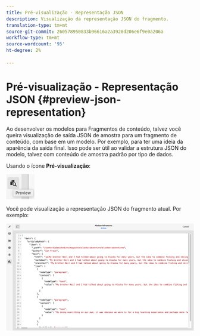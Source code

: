 ```yaml
---
title: Pré-visualização - Representação JSON
description: Visualização da representação JSON do fragmento.
translation-type: tm+mt
source-git-commit: 260578950833b96616a2a3928d206e6f9e0a206a
workflow-type: tm+mt
source-wordcount: '95'
ht-degree: 2%

---
```



# Pré-visualização - Representação JSON {#preview-json-representation}

Ao desenvolver os modelos para Fragmentos de conteúdo, talvez você queira visualização de saída JSON de amostra para um fragmento de conteúdo, com base em um modelo. Por exemplo, para ter uma ideia da aparência da saída final. Isso pode ser útil ao validar a estrutura JSON do modelo, talvez com conteúdo de amostra padrão por tipo de dados.

Usando o ícone **Pré-visualização**:

![Editor de fragmentos de conteúdo - guia Pré-visualização](assets/cfm-preview-01.png)

Você pode visualização a representação JSON do fragmento atual. Por exemplo:

![Editor de fragmentos de conteúdo - Pré-visualização de um fragmento](assets/cfm-preview-02.png)